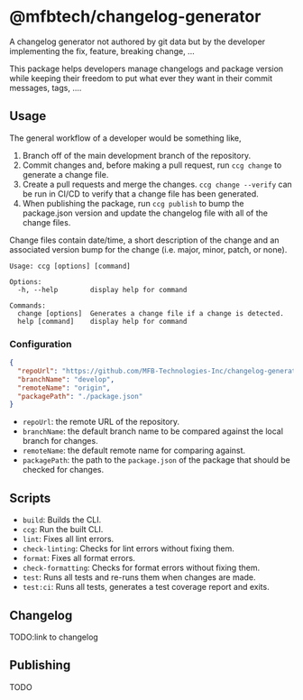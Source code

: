 # @mfbtech/changelog-generator

A changelog generator not authored by git data but by the developer implementing the fix, feature, breaking change, ...

This package helps developers manage changelogs and package version while keeping their freedom to put what ever they want in their commit messages, tags, ....

## Usage

The general workflow of a developer would be something like,

1. Branch off of the main development branch of the repository.
1. Commit changes and, before making a pull request, run `ccg change` to generate a change file.
1. Create a pull requests and merge the changes. `ccg change --verify` can be run in CI/CD to verify that a change file has been generated.
1. When publishing the package, run `ccg publish` to bump the package.json version and update the changelog file with all of the change files.

Change files contain date/time, a short description of the change and an associated version bump for the change (i.e. major, minor, patch, or none).

<!-- TODO: update before pr -->

```text
Usage: ccg [options] [command]

Options:
  -h, --help        display help for command

Commands:
  change [options]  Generates a change file if a change is detected.
  help [command]    display help for command
```

### Configuration

```json
{
  "repoUrl": "https://github.com/MFB-Technologies-Inc/changelog-generator.git",
  "branchName": "develop",
  "remoteName": "origin",
  "packagePath": "./package.json"
}
```

- `repoUrl`: the remote URL of the repository.
- `branchName`: the default branch name to be compared against the local branch for changes.
- `remoteName`: the default remote name for comparing against.
- `packagePath`: the path to the `package.json` of the package that should be checked for changes.

## Scripts

- `build`: Builds the CLI.
- `ccg`: Run the built CLI.
- `lint`: Fixes all lint errors.
- `check-linting`: Checks for lint errors without fixing them.
- `format`: Fixes all format errors.
- `check-formatting`: Checks for format errors without fixing them.
- `test`: Runs all tests and re-runs them when changes are made.
- `test:ci`: Runs all tests, generates a test coverage report and exits.

## Changelog

TODO:link to changelog

## Publishing

TODO
